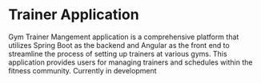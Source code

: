 # Trainer Application
Gym Trainer Mangement application is a comprehensive platform that utilizes Spring Boot as the backend and Angular as the front end to streamline the process of setting up trainers at various gyms. This application provides users for managing trainers and schedules within the fitness community. Currently in development
